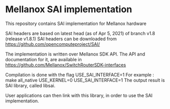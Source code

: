 Mellanox SAI implementation
============================

This repository contains SAI implementation for Mellanox hardware

SAI headers are based on latest head (as of Apr 5, 2021) of branch v1.8 (release v1.8.1) SAI headers can be 
downloaded from https://github.com/opencomputeproject/SAI/

The implementation is written over Mellanox SDK API. The API and documentation for it, are available in
https://github.com/Mellanox/SwitchRouterSDK-interfaces

Compilation is done with the flag USE_SAI_INTERFACE=1
For example : make all_native USE_KERNEL=0 USE_SAI_INTERFACE=1
The output result is SAI library, called libsai.

User applications can then link with this library, in order to use the SAI implementation.
